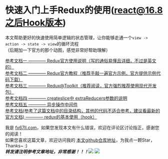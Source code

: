 # 快速入门上手Redux的使用(react@16.8之后Hook版本)

本文帮助更好的快速使用简单逻辑的状态管理，让你能够走通一个`view -> action -> state -> view`的循环流程  
（后期加一下官方的那个动图，感觉非常好帮助理解）


[参考文档一 ———— Redux官方使用说明（写的通俗易懂且详细，不过是英文的）](https://redux.js.org/usage/index)  
[参考文档二 ———— Redux官方教程（推荐手敲一遍官方示例，官方提供示例代码下载）](https://redux.js.org/tutorials/index)  
[参考文档三 ———— Redux@Toolkit（推荐阅读，官方强烈推荐使用现代开发包）](https://redux.js.org/tutorials/fundamentals/part-8-modern-redux)  
[参考文档四 ———— createslice中 extraReducers参数的说明](https://redux-toolkit.js.org/api/createslice)  
[参考文档五 ———— 异步操作中间件](https://redux-toolkit.js.org/api/createAsyncThunk)  
[参考文档(参考了这篇文档中的目录结构，其他的代码不适合参考，建议看最新的官方文档) ———— redux的基本使用（hook）](https://blog.csdn.net/earthOLtainanwan/article/details/108494459)  


我是 [fx67ll.com](https://fx67ll.com)，如果您发现本文有什么错误，欢迎在评论区讨论指正，感谢您的阅读！  
如果您喜欢这篇文章，欢迎访问我的 [本文github仓库地址]()，为我点一颗Star，Thanks~ :)  
***转发请注明参考文章地址，非常感谢！！！***![](react-redux_files/1.png)
![](react-redux_files/1.gif)
